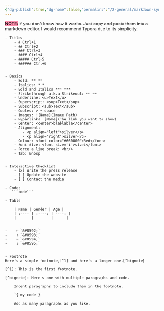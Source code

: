 ```yaml
---
{"dg-publish":true,"dg-home":false,"permalink":"/2-general/markdown-syntax/","dgPassFrontmatter":true}
---
```



 <mark style="background: #FF5582A6;">NOTE:</mark> If you don't know how it works. Just copy and paste them into a markdown editor. I would recommend Typora due to its simplicity.

```
- Titles
    - # Ctrl+1
    - ## Ctrl+2
    - ### Ctrl+3
    - #### Ctrl+4
    - ##### Ctrl+5
    - ###### Ctrl+6


- Basics
    - Bold: ** **
    - Italics: * *
    - Bold and Italics *** ***
    - Strikethrough a.k.a Strikeout: ~~ ~~
    - Underline: <u>Text</u>
    - Superscript: <sup>Text</sup>
    - Subscript: <sub>Text</sub>
    - Quotes: > + space
    - Images: ![Name](Image Path)
    - Hyperlinks: [Name](The link you want to show)
    - Center: <center>blablabla</center>
    - Alignment:
        - <p align="left">silver</p>
        - <p align="right">silver</p>
    - Colour: <font color="#660000">Red</font>
    - Font Size: <font size="1">size1</font>
    - Force a line break: <br/>
    - Tab: &nbsp;


- Interactive Checklist
	- [x] Write the press release
	- [ ] Update the website
	- [ ] Contact the media

- Codes
   ```code```
   
- Table
	
	| Name | Gender | Age |
	| :---- | :----: | ----: |
	|       |        |      |
   

-    ← `&#8592;`
-    ↑ `&#8593;`
-    → `&#8594;`
-    ↓ `&#8595;`


- Footnote
Here's a simple footnote,[^1] and here's a longer one.[^bignote]

[^1]: This is the first footnote.

[^bignote]: Here's one with multiple paragraphs and code.

    Indent paragraphs to include them in the footnote.

    `{ my code }`

    Add as many paragraphs as you like.
```